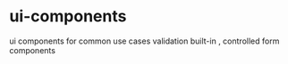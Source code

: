# ui-components
ui components for common use cases validation built-in , controlled form components  
